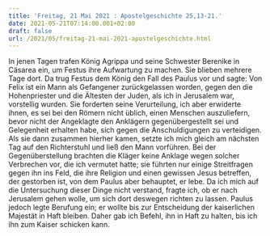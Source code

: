 ```yaml
---
title: 'Freitag, 21 Mai 2021 : Apostelgeschichte 25,13-21.'
date: 2021-05-21T07:14:00.001+02:00
draft: false
url: /2021/05/freitag-21-mai-2021-apostelgeschichte.html
---
```


In jenen Tagen trafen König Agrippa und seine Schwester Berenike in Cäsarea ein, um Festus ihre Aufwartung zu machen. Sie blieben mehrere Tage dort. Da trug Festus dem König den Fall des Paulus vor und sagte: Von Felix ist ein Mann als Gefangener zurückgelassen worden, gegen den die Hohenpriester und die Ältesten der Juden, als ich in Jerusalem war, vorstellig wurden. Sie forderten seine Verurteilung, ich aber erwiderte ihnen, es sei bei den Römern nicht üblich, einen Menschen auszuliefern, bevor nicht der Angeklagte den Anklägern gegenübergestellt sei und Gelegenheit erhalten habe, sich gegen die Anschuldigungen zu verteidigen. Als sie dann zusammen hierher kamen, setzte ich mich gleich am nächsten Tag auf den Richterstuhl und ließ den Mann vorführen. Bei der Gegenüberstellung brachten die Kläger keine Anklage wegen solcher Verbrechen vor, die ich vermutet hatte; sie führten nur einige Streitfragen gegen ihn ins Feld, die ihre Religion und einen gewissen Jesus betreffen, der gestorben ist, von dem Paulus aber behauptet, er lebe. Da ich mich auf die Untersuchung dieser Dinge nicht verstand, fragte ich, ob er nach Jerusalem gehen wolle, um sich dort deswegen richten zu lassen. Paulus jedoch legte Berufung ein; er wollte bis zur Entscheidung der kaiserlichen Majestät in Haft bleiben. Daher gab ich Befehl, ihn in Haft zu halten, bis ich ihn zum Kaiser schicken kann.